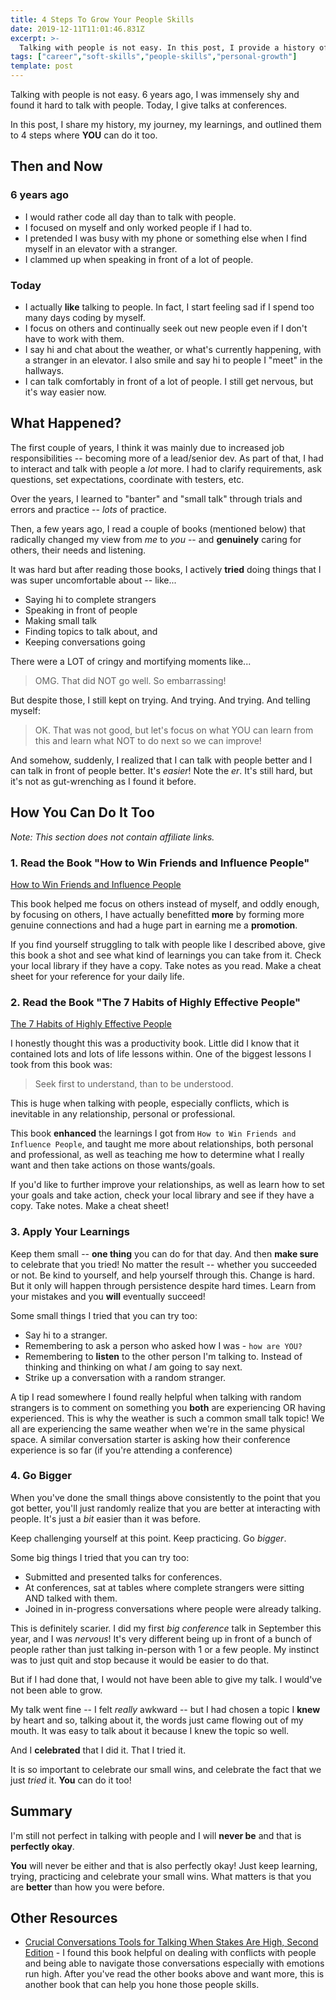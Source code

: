 ```yaml
---
title: 4 Steps To Grow Your People Skills
date: 2019-12-11T11:01:46.831Z
excerpt: >-
  Talking with people is not easy. In this post, I provide a history of how I went from being shy to giving talks at conferences, and how YOU can do it too.
tags: ["career","soft-skills","people-skills","personal-growth"]
template: post
---
```


Talking with people is not easy. 6 years ago, I was immensely shy and found it hard to talk with people. Today, I give talks at conferences. 

In this post, I share my history, my journey, my learnings, and outlined them to 4 steps where **YOU** can do it too.

## Then and Now

### 6 years ago
* I would rather code all day than to talk with people.
* I focused on myself and only worked people if I had to.
* I pretended I was busy with my phone or something else when I find myself in an elevator with a stranger.
* I clammed up when speaking in front of a lot of people.

### Today
* I actually **like** talking to people. In fact, I start feeling sad if I spend too many days coding by myself.
* I focus on others and continually seek out new people even if I don't have to work with them.
* I say hi and chat about the weather, or what's currently happening, with a stranger in an elevator. I also smile and say hi to people I "meet" in the hallways.
* I can talk comfortably in front of a lot of people. I still get nervous, but it's way easier now.

## What Happened?

The first couple of years, I think it was mainly due to increased job responsibilities -- becoming more of a lead/senior dev. As part of that, I had to interact and talk with people a *lot* more. I had to clarify requirements, ask questions, set expectations, coordinate with testers, etc. 

Over the years, I learned to "banter" and "small talk" through trials and errors and practice -- *lots* of practice.

Then, a few years ago, I read a couple of books (mentioned below) that radically changed my view from *me* to *you* -- and **genuinely** caring for others, their needs and listening.

It was hard but after reading those books, I actively **tried** doing things that I was super uncomfortable about -- like...
* Saying hi to complete strangers
* Speaking in front of people
* Making small talk
* Finding topics to talk about, and
* Keeping conversations going

There were a LOT of cringy and mortifying moments like...

> OMG. That did NOT go well. So embarrassing!

But despite those, I still kept on trying. And trying. And trying. And telling myself:

> OK. That was not good, but let's focus on what YOU can learn from this and learn what NOT to do next so we can improve!

And somehow, suddenly, I realized that I can talk with people better and I can talk in front of people better. It's *easier*! Note the *er*. It's still hard, but it's not as gut-wrenching as I found it before.

## How You Can Do It Too

*Note: This section does not contain affiliate links.*

### 1. Read the Book "How to Win Friends and Influence People"

[How to Win Friends and Influence People](https://www.amazon.com/How-Win-Friends-Influence-People/dp/B0006IU7JK/ref=sr_1_2?crid=NPQNKD77KGQY&keywords=how+to+win+friends+and+influence+people&qid=1576022195&sprefix=how+to+win+friend%2Caps%2C215&sr=8-2)

This book helped me focus on others instead of myself, and oddly enough, by focusing on others, I have actually benefitted **more** by forming more genuine connections and had a huge part in earning me a **promotion**.

If you find yourself struggling to talk with people like I described above, give this book a shot and see what kind of learnings you can take from it. Check your local library if they have a copy. Take notes as you read. Make a cheat sheet for your reference for your daily life.

### 2. Read the Book "The 7 Habits of Highly Effective People"

[The 7 Habits of Highly Effective People](https://www.amazon.com/Habits-Highly-Effective-People-Powerful/dp/1451639619/ref=sxts_sxwds-bia?crid=2FGADSH971NBN&keywords=7+habits+of+highly+effective+people&pd_rd_i=1451639619&pd_rd_r=1cdf1a12-a168-4738-9af7-6bf40a34d593&pd_rd_w=kJbF4&pd_rd_wg=xnM4X&pf_rd_p=1cb3f32a-ccfd-479b-8a13-b22f56c942c6&pf_rd_r=R08GTY3FAHEMG7VQQP36&psc=1&qid=1576021033&sprefix=7+habits+o%2Caps%2C212)

I honestly thought this was a productivity book. Little did I know that it contained lots and lots of life lessons within. One of the biggest lessons I took from this book was:
> Seek first to understand, than to be understood.

This is huge when talking with people, especially conflicts, which is inevitable in any relationship, personal or professional.

This book **enhanced** the learnings I got from `How to Win Friends and Influence People`, and taught me more about relationships, both personal and professional, as well as teaching me how to determine what I really want and then take actions on those wants/goals. 

If you'd like to further improve your relationships, as well as learn how to set your goals and take action, check your local library and see if they have a copy. Take notes. Make a cheat sheet!

### 3. Apply Your Learnings

Keep them small -- **one thing** you can do for that day. And then **make sure** to celebrate that you tried! No matter the result -- whether you succeeded or not. Be kind to yourself, and help yourself through this. Change is hard. But it only will happen through persistence despite hard times. Learn from your mistakes and you **will** eventually succeed!

Some small things I tried that you can try too:
* Say hi to a stranger.
* Remembering to ask a person who asked how I was - `how are YOU?`
* Remembering to **listen** to the other person I'm talking to. Instead of thinking and thinking on what *I* am going to say next.
* Strike up a conversation with a random stranger.

A tip I read somewhere I found really helpful when talking with random strangers is to comment on something you **both** are experiencing OR having experienced. This is why the weather is such a common small talk topic! We all are experiencing the same weather when we're in the same physical space.  A similar conversation starter is asking how their conference experience is so far (if you're attending a conference)

### 4. Go Bigger

When you've done the small things above consistently to the point that you got better, you'll just randomly realize that you are better at interacting with people. It's just a *bit* easier than it was before.

Keep challenging yourself at this point. Keep practicing. Go *bigger*.

Some big things I tried that you can try too:
* Submitted and presented talks for conferences.
* At conferences, sat at tables where complete strangers were sitting AND talked with them.
* Joined in in-progress conversations where people were already talking.

This is definitely scarier. I did my first *big conference* talk in September this year, and I was *nervous*! It's very different being up in front of a bunch of people rather than just talking in-person with 1 or a few people. My instinct was to just quit and stop because it would be easier to do that. 

But if I had done that, I would not have been able to give my talk. I would've not been able to grow.

My talk went fine -- I felt *really* awkward -- but I had chosen a topic I **knew** by heart and so, talking about it, the words just came flowing out of my mouth. It was easy to talk about it because I knew the topic so well.

And I **celebrated** that I did it. That I tried it.

It is so important to celebrate our small wins, and celebrate the fact that we just *tried* it. **You** can do it too!

## Summary

I'm still not perfect in talking with people and I will **never be** and that is **perfectly okay**.

**You** will never be either and that is also perfectly okay! Just keep learning, trying, practicing and celebrate your small wins. What matters is that you are **better** than how you were before.

## Other Resources

* [Crucial Conversations Tools for Talking When Stakes Are High, Second Edition](https://www.amazon.com/Crucial-Conversations-Talking-Stakes-Second/dp/0071771328/ref=sr_1_1?crid=2APG4R23BEZ6X&keywords=crucial+conversations&qid=1576061485&s=books&sprefix=crucial+con%2Cstripbooks%2C195&sr=1-1) - I found this book helpful on dealing with conflicts with people and being able to navigate those conversations especially with emotions run high. After you've read the other books above and want more, this is another book that can help you hone those people skills.
